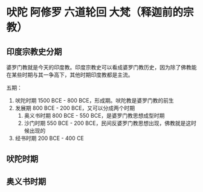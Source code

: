# 吠陀 阿修罗 六道轮回 大梵（释迦前的宗教）

## 印度宗教史分期

婆罗门教就是今天的印度教。印度宗教史可以看成婆罗门教历史，因为除了佛教能在某些时期与其一争高下，其他时期印度教都是主流。

五期：

1. 吠陀时期 1500 BCE - 800 BCE，形成期。吠陀教是婆罗门教的前生
2. 发展期 800 BCE - 200 BCE，又可以分成两个时期
    1. 奥义书时期 800 BCE - 550 BCE，是婆罗门教思想成型时期
    2. 沙门时期 550 BCE - 200 BCE，民间反婆罗门教思想出现，佛教就是这时候出现的
3. 经书时期 200 BCE - 400 CE

## 吠陀时期

## 奥义书时期
